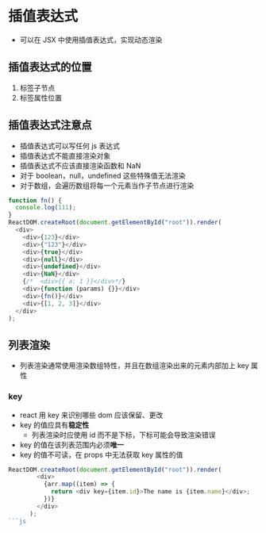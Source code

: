 # 插值表达式

- 可以在 JSX 中使用插值表达式，实现动态渲染

## 插值表达式的位置

1. 标签子节点
2. 标签属性位置

## 插值表达式注意点

- 插值表达式可以写任何 js 表达式
- 插值表达式不能直接渲染对象
- 插值表达式不应该直接渲染函数和 NaN
- 对于 boolean，null，undefined 这些特殊值无法渲染
- 对于数组，会遍历数组将每一个元素当作子节点进行渲染

```js
function fn() {
  console.log(111);
}
ReactDOM.createRoot(document.getElementById("root")).render(
  <div>
    <div>{123}</div>
    <div>{"123"}</div>
    <div>{true}</div>
    <div>{null}</div>
    <div>{undefined}</div>
    <div>{NaN}</div>
    {/*  <div>{{ a: 1 }}</div>*/}
    <div>{function (params) {}}</div>
    <div>{fn()}</div>
    <div>{[1, 2, 3]}</div>
  </div>
);
```

## 列表渲染

- 列表渲染通常使用渲染数组特性，并且在数组渲染出来的元素内部加上 key 属性

### key

- react 用 key 来识别哪些 dom 应该保留、更改
- key 的值应具有**稳定性**
  - 列表渲染时应使用 id 而不是下标，下标可能会导致渲染错误
- key 的值在该列表范围内必须**唯一**
- key 的值不可读，在 props 中无法获取 key 属性的值

````js
ReactDOM.createRoot(document.getElementById("root")).render(
        <div>
          {arr.map((item) => {
            return <div key={item.id}>The name is {item.name}</div>;
          })}
        </div>
      );
```js
````
